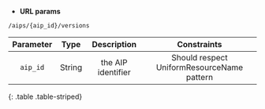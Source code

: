 * **URL params**

`/aips/{aip_id}/versions`  

Parameter | Type | Description | Constraints  
:-------: | :--: | :---------: | :---------:  
`aip_id` | String | the AIP identifier | Should respect UniformResourceName pattern  
{: .table .table-striped}

